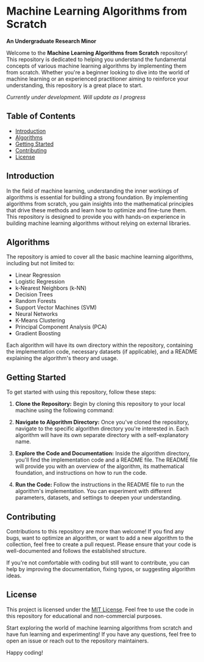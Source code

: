 # Machine Learning Algorithms from Scratch
<b>An Undergraduate Research Minor </b>

Welcome to the **Machine Learning Algorithms from Scratch** repository! This repository is dedicated to helping you understand the fundamental concepts of various machine learning algorithms by implementing them from scratch. Whether you're a beginner looking to dive into the world of machine learning or an experienced practitioner aiming to reinforce your understanding, this repository is a great place to start.

<i> Currently under development. Will update as I progress </i>

## Table of Contents

- [Introduction](#introduction)
- [Algorithms](#algorithms)
- [Getting Started](#getting-started)
- [Contributing](#contributing)
- [License](#license)

## Introduction

In the field of machine learning, understanding the inner workings of algorithms is essential for building a strong foundation. By implementing algorithms from scratch, you gain insights into the mathematical principles that drive these methods and learn how to optimize and fine-tune them. This repository is designed to provide you with hands-on experience in building machine learning algorithms without relying on external libraries.

## Algorithms

The repository is amied to cover all the basic machine learning algorithms, including but not limited to:

- Linear Regression
- Logistic Regression
- k-Nearest Neighbors (k-NN)
- Decision Trees
- Random Forests
- Support Vector Machines (SVM)
- Neural Networks
- K-Means Clustering
- Principal Component Analysis (PCA)
- Gradient Boosting

Each algorithm will have its own directory within the repository, containing the implementation code, necessary datasets (if applicable), and a README explaining the algorithm's theory and usage.

## Getting Started

To get started with using this repository, follow these steps:

1. **Clone the Repository:** Begin by cloning this repository to your local machine using the following command:

2. **Navigate to Algorithm Directory:** Once you've cloned the repository, navigate to the specific algorithm directory you're interested in. Each algorithm will have its own separate directory with a self-explanatory name.

3. **Explore the Code and Documentation:** Inside the algorithm directory, you'll find the implementation code and a README file. The README file will provide you with an overview of the algorithm, its mathematical foundation, and instructions on how to run the code.

4. **Run the Code:** Follow the instructions in the README file to run the algorithm's implementation. You can experiment with different parameters, datasets, and settings to deepen your understanding.

## Contributing

Contributions to this repository are more than welcome! If you find any bugs, want to optimize an algorithm, or want to add a new algorithm to the collection, feel free to create a pull request. Please ensure that your code is well-documented and follows the established structure.

If you're not comfortable with coding but still want to contribute, you can help by improving the documentation, fixing typos, or suggesting algorithm ideas.

## License

This project is licensed under the [MIT License](LICENSE). Feel free to use the code in this repository for educational and non-commercial purposes.

Start exploring the world of machine learning algorithms from scratch and have fun learning and experimenting! If you have any questions, feel free to open an issue or reach out to the repository maintainers.

Happy coding!
